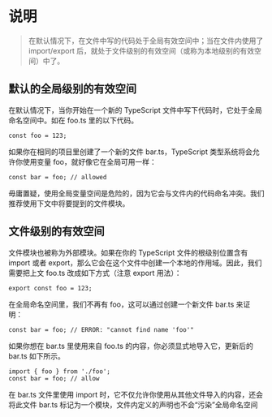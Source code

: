 # 说明

> 在默认情况下，在文件中写的代码处于全局有效空间中；当在文件内使用了 import/export 后，就处于文件级别的有效空间（或称为本地级别的有效空间）中了。

## 默认的全局级别的有效空间

在默认情况下，当你开始在一个新的 TypeScript 文件中写下代码时，它处于全局命名空间中。如在 foo.ts 里的以下代码。

`const foo = 123;`

如果你在相同的项目里创建了一个新的文件 bar.ts，TypeScript 类型系统将会允许你使用变量 foo，就好像它在全局可用一样：

`const bar = foo; // allowed`

毋庸置疑，使用全局变量空间是危险的，因为它会与文件内的代码命名冲突。我们推荐使用下文中将要提到的文件模块。

## 文件级别的有效空间

文件模块也被称为外部模块。如果在你的 TypeScript 文件的根级别位置含有 import 或者 export，那么它会在这个文件中创建一个本地的作用域。因此，我们需要把上文 foo.ts 改成如下方式（注意 export 用法）：

`export const foo = 123;`

在全局命名空间里，我们不再有 foo，这可以通过创建一个新文件 bar.ts 来证明：

`const bar = foo; // ERROR: "cannot find name 'foo'"`

如果你想在 bar.ts 里使用来自 foo.ts 的内容，你必须显式地导入它，更新后的 bar.ts 如下所示。

```
import { foo } from './foo';
const bar = foo; // allow
```

在 bar.ts 文件里使用 import 时，它不仅允许你使用从其他文件导入的内容，还会将此文件 bar.ts 标记为一个模块，文件内定义的声明也不会“污染”全局命名空间
